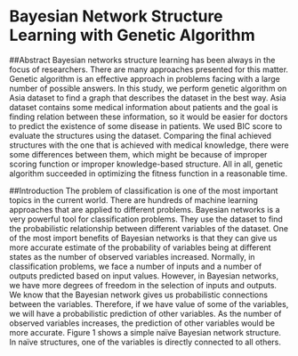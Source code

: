 # Bayesian Network Structure Learning with Genetic Algorithm

##Abstract
Bayesian networks structure learning has been always in the focus of researchers. There are many approaches presented for this matter. Genetic algorithm is an 
effective approach in problems facing with a large number of possible answers. In this study, we perform genetic algorithm on Asia dataset to find a graph that 
describes the dataset in the best way. Asia dataset contains some medical information about patients and the goal is finding relation between these information,
so it would be easier for doctors to predict the existence of some disease in patients. We used BIC score to evaluate the structures using the dataset. Comparing
the final achieved structures with the one that is achieved with medical knowledge, there were some differences between them, which might be because of improper
scoring function or improper knowledge-based structure. All in all, genetic algorithm succeeded in optimizing the fitness function in a reasonable time.

##Introduction
The problem of classification is one of the most important topics in the current world. There are hundreds of machine learning approaches that are applied to 
different problems. Bayesian networks is a very powerful tool for classification problems. They use the dataset to find the probabilistic relationship between 
different variables of the dataset. One of the most import benefits of Bayesian networks is that they can give us more accurate estimate of the probability of 
variables being at different states as the number of observed variables increased. Normally, in classification problems, we face a number of inputs and a number
of outputs predicted based on input values. However, in Bayesian networks, we have more degrees of freedom in the selection of inputs and outputs. We know that 
the Bayesian network gives us probabilistic connections between the variables. Therefore, if we have value of some of the variables, we will have a probabilistic
prediction of other variables. As the number of observed variables increases, the prediction of other variables would be more accurate. Figure 1 shows a simple 
naïve Bayesian network structure. In naïve structures, one of the variables is directly connected to all others. 
